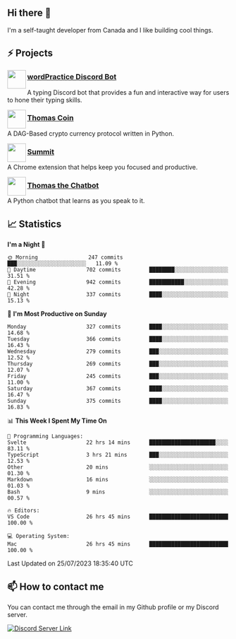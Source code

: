 <h2>Hi there 👋</h2>

<p>I'm a self-taught developer from Canada and I like building cool things.</p>

<h2>⚡ Projects</h2>

<img align="left" src="https://i.imgur.com/BIzs17V.png" width="42" height="42" />
<h3><a target="_blank" href="https://wordpractice.principle.sh/">wordPractice Discord Bot</a></h3>
<p>A typing Discord bot that provides a fun and interactive way for users to hone their typing skills.</p>

<img align="left" src="https://i.imgur.com/4FdQpgN.png" width="42" height="42" />
<h3><a href="https://github.com/principle105/thomas-coin">Thomas Coin</a></h3>
<p>A DAG-Based crypto currency protocol written in Python.</p>

<img align="left" src="https://i.imgur.com/Ly8Atho.png" width="42" height="42" />
<h3><a href="https://summit.sh/">Summit</a></h3>
<p>A Chrome extension that helps keep you focused and productive.</p>

<img align="left" src="https://i.imgur.com/hA9YF2s.png" width="42" height="42" />
<h3><a href="https://github.com/principle105/thomasthechatbot">Thomas the Chatbot</a></h3>
<p>A Python chatbot that learns as you speak to it.</p>

<h2>📈 Statistics</h2>

<!--START_SECTION:waka-->
**I'm a Night 🦉** 

```text
🌞 Morning                247 commits         ███░░░░░░░░░░░░░░░░░░░░░░   11.09 % 
🌆 Daytime                702 commits         ████████░░░░░░░░░░░░░░░░░   31.51 % 
🌃 Evening                942 commits         ███████████░░░░░░░░░░░░░░   42.28 % 
🌙 Night                  337 commits         ████░░░░░░░░░░░░░░░░░░░░░   15.13 % 
```
📅 **I'm Most Productive on Sunday** 

```text
Monday                   327 commits         ████░░░░░░░░░░░░░░░░░░░░░   14.68 % 
Tuesday                  366 commits         ████░░░░░░░░░░░░░░░░░░░░░   16.43 % 
Wednesday                279 commits         ███░░░░░░░░░░░░░░░░░░░░░░   12.52 % 
Thursday                 269 commits         ███░░░░░░░░░░░░░░░░░░░░░░   12.07 % 
Friday                   245 commits         ███░░░░░░░░░░░░░░░░░░░░░░   11.00 % 
Saturday                 367 commits         ████░░░░░░░░░░░░░░░░░░░░░   16.47 % 
Sunday                   375 commits         ████░░░░░░░░░░░░░░░░░░░░░   16.83 % 
```


📊 **This Week I Spent My Time On** 

```text
💬 Programming Languages: 
Svelte                   22 hrs 14 mins      █████████████████████░░░░   83.11 % 
TypeScript               3 hrs 21 mins       ███░░░░░░░░░░░░░░░░░░░░░░   12.53 % 
Other                    20 mins             ░░░░░░░░░░░░░░░░░░░░░░░░░   01.30 % 
Markdown                 16 mins             ░░░░░░░░░░░░░░░░░░░░░░░░░   01.03 % 
Bash                     9 mins              ░░░░░░░░░░░░░░░░░░░░░░░░░   00.57 % 

🔥 Editors: 
VS Code                  26 hrs 45 mins      █████████████████████████   100.00 % 

💻 Operating System: 
Mac                      26 hrs 45 mins      █████████████████████████   100.00 % 
```


 Last Updated on 25/07/2023 18:35:40 UTC
<!--END_SECTION:waka-->

<h2>📫 How to contact me</h2>

You can contact me through the email in my Github profile or my Discord server.

[![Discord Server Link](https://dcbadge.vercel.app/api/server/DHnk46C)](https://discord.gg/DHnk46C)

